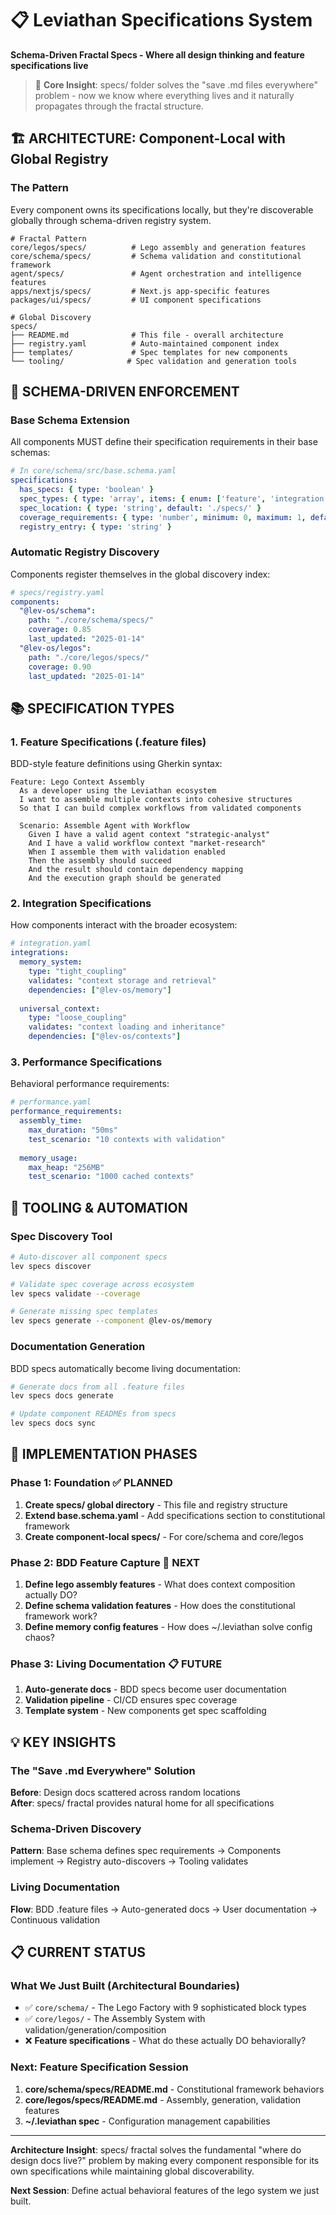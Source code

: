 # 📋 Leviathan Specifications System

**Schema-Driven Fractal Specs - Where all design thinking and feature specifications live**

> 🎯 **Core Insight**: specs/ folder solves the "save .md files everywhere" problem - now we know where everything lives and it naturally propagates through the fractal structure.

## 🏗️ ARCHITECTURE: Component-Local with Global Registry

### The Pattern
Every component owns its specifications locally, but they're discoverable globally through schema-driven registry system.

```
# Fractal Pattern
core/legos/specs/          # Lego assembly and generation features
core/schema/specs/         # Schema validation and constitutional framework  
agent/specs/               # Agent orchestration and intelligence features
apps/nextjs/specs/         # Next.js app-specific features
packages/ui/specs/         # UI component specifications

# Global Discovery
specs/
├── README.md              # This file - overall architecture
├── registry.yaml          # Auto-maintained component index
├── templates/             # Spec templates for new components
└── tooling/              # Spec validation and generation tools
```

## 🧱 SCHEMA-DRIVEN ENFORCEMENT

### Base Schema Extension
All components MUST define their specification requirements in their base schemas:

```yaml
# In core/schema/src/base.schema.yaml
specifications:
  has_specs: { type: 'boolean' }
  spec_types: { type: 'array', items: { enum: ['feature', 'integration', 'performance', 'bdd'] } }
  spec_location: { type: 'string', default: './specs/' }
  coverage_requirements: { type: 'number', minimum: 0, maximum: 1, default: 0.8 }
  registry_entry: { type: 'string' }
```

### Automatic Registry Discovery
Components register themselves in the global discovery index:

```yaml
# specs/registry.yaml
components:
  "@lev-os/schema": 
    path: "./core/schema/specs/"
    coverage: 0.85
    last_updated: "2025-01-14"
  "@lev-os/legos":
    path: "./core/legos/specs/"  
    coverage: 0.90
    last_updated: "2025-01-14"
```

## 📚 SPECIFICATION TYPES

### 1. Feature Specifications (.feature files)
BDD-style feature definitions using Gherkin syntax:

```gherkin
Feature: Lego Context Assembly
  As a developer using the Leviathan ecosystem
  I want to assemble multiple contexts into cohesive structures
  So that I can build complex workflows from validated components

  Scenario: Assemble Agent with Workflow
    Given I have a valid agent context "strategic-analyst"
    And I have a valid workflow context "market-research"
    When I assemble them with validation enabled
    Then the assembly should succeed
    And the result should contain dependency mapping
    And the execution graph should be generated
```

### 2. Integration Specifications
How components interact with the broader ecosystem:

```yaml
# integration.yaml
integrations:
  memory_system:
    type: "tight_coupling"
    validates: "context storage and retrieval"
    dependencies: ["@lev-os/memory"]
  
  universal_context:
    type: "loose_coupling" 
    validates: "context loading and inheritance"
    dependencies: ["@lev-os/contexts"]
```

### 3. Performance Specifications
Behavioral performance requirements:

```yaml
# performance.yaml
performance_requirements:
  assembly_time:
    max_duration: "50ms"
    test_scenario: "10 contexts with validation"
  
  memory_usage:
    max_heap: "256MB"
    test_scenario: "1000 cached contexts"
```

## 🔧 TOOLING & AUTOMATION

### Spec Discovery Tool
```bash
# Auto-discover all component specs
lev specs discover

# Validate spec coverage across ecosystem
lev specs validate --coverage

# Generate missing spec templates
lev specs generate --component @lev-os/memory
```

### Documentation Generation
BDD specs automatically become living documentation:

```bash
# Generate docs from all .feature files
lev specs docs generate

# Update component READMEs from specs
lev specs docs sync
```

## 🎯 IMPLEMENTATION PHASES

### Phase 1: Foundation ✅ PLANNED
1. **Create specs/ global directory** - This file and registry structure
2. **Extend base.schema.yaml** - Add specifications section to constitutional framework
3. **Create component-local specs/** - For core/schema and core/legos

### Phase 2: BDD Feature Capture 🔄 NEXT
1. **Define lego assembly features** - What does context composition actually DO?
2. **Define schema validation features** - How does the constitutional framework work?
3. **Define memory config features** - How does ~/.leviathan solve config chaos?

### Phase 3: Living Documentation 📋 FUTURE
1. **Auto-generate docs** - BDD specs become user documentation
2. **Validation pipeline** - CI/CD ensures spec coverage
3. **Template system** - New components get spec scaffolding

## 💡 KEY INSIGHTS

### The "Save .md Everywhere" Solution
**Before**: Design docs scattered across random locations  
**After**: specs/ fractal provides natural home for all specifications

### Schema-Driven Discovery
**Pattern**: Base schema defines spec requirements → Components implement → Registry auto-discovers → Tooling validates

### Living Documentation
**Flow**: BDD .feature files → Auto-generated docs → User documentation → Continuous validation

## 📋 CURRENT STATUS

### What We Just Built (Architectural Boundaries)
- ✅ `core/schema/` - The Lego Factory with 9 sophisticated block types
- ✅ `core/legos/` - The Assembly System with validation/generation/composition
- ❌ **Feature specifications** - What do these actually DO behaviorally?

### Next: Feature Specification Session
1. **core/schema/specs/README.md** - Constitutional framework behaviors
2. **core/legos/specs/README.md** - Assembly, generation, validation features  
3. **~/.leviathan spec** - Configuration management capabilities

---

**Architecture Insight**: specs/ fractal solves the fundamental "where do design docs live?" problem by making every component responsible for its own specifications while maintaining global discoverability.

**Next Session**: Define actual behavioral features of the lego system we just built.